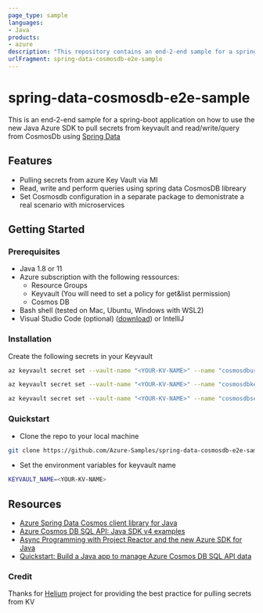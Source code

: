 ```yaml
---
page_type: sample
languages:
- Java
products:
- azure
description: "This repository contains an end-2-end sample for a spring-boot application on how to use the new Java Azure SDK to pull secrets from keyvault and read/write/query from CosmosDb using spring data"
urlFragment: spring-data-cosmosdb-e2e-sample
---
```


# spring-data-cosmosdb-e2e-sample

This is an end-2-end sample for a spring-boot application on how to use the new Java Azure SDK to pull secrets from keyvault and read/write/query from CosmosDb using [Spring Data](https://github.com/Azure/azure-sdk-for-java/tree/master/sdk/cosmos/azure-spring-data-cosmos)

## Features

- Pulling secrets from azure Key Vault via MI 
- Read, write and perform queries using spring data CosmosDB libreary 
- Set Cosmosdb configuration in a separate package to demonistrate a real scenario with microservices 


## Getting Started

### Prerequisites

- Java 1.8 or 11
- Azure subscription with the following ressources:
  - Resource Groups
  - Keyvault (You will need to set a policy for get&list permission)
  - Cosmos DB
- Bash shell (tested on Mac, Ubuntu, Windows with WSL2)
- Visual Studio Code (optional) ([download](https://code.visualstudio.com/download)) or IntelliJ


### Installation

Create the following secrets in your Keyvault

```bash
az keyvault secret set --vault-name "<YOUR-KV-NAME>" --name "cosmosdburisecretname" --value "<Cosmosdb-URI>"

az keyvault secret set --vault-name "<YOUR-KV-NAME>" --name "cosmosdbkeysecretname" --value "<Cosmosdb-Key>"

az keyvault secret set --vault-name "<YOUR-KV-NAME>" --name "cosmosdbsecondarykeysecretname" --value "<Comsmosdb-secondary-key>"

```

### Quickstart

- Clone the repo to your local machine

```bash
git clone https://github.com/Azure-Samples/spring-data-cosmosdb-e2e-sample.git
```

- Set the environment variables for keyvault name

```bash
KEYVAULT_NAME=<YOUR-KV-NAME>
```

## Resources

- [Azure Spring Data Cosmos client library for Java](hhttps://github.com/Azure/azure-sdk-for-java/tree/master/sdk/cosmos/azure-spring-data-cosmos)
- [Azure Cosmos DB SQL API: Java SDK v4 examples](https://docs.microsoft.com/en-us/azure/cosmos-db/sql-api-java-sdk-samples#query-examples)
- [Async Programming with Project Reactor and the new Azure SDK for Java](https://devblogs.microsoft.com/azure-sdk/async-programming-with-project-reactor/)
- [Quickstart: Build a Java app to manage Azure Cosmos DB SQL API data](https://docs.microsoft.com/en-us/azure/cosmos-db/create-sql-api-java?tabs=sync)
### Credit

Thanks for [Helium](https://github.com/retaildevcrews/helium-java) project for providing the best practice for pulling secrets from KV
